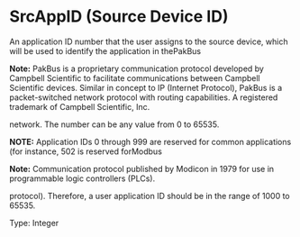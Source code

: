 # SrcAppID (Source Device ID)

An application ID number that the user assigns to the source device, which will be used to identify the application in thePakBus

**Note:** PakBus is a proprietary communication protocol developed by Campbell Scientific to facilitate communications between Campbell Scientific devices. Similar in concept to IP (Internet Protocol), PakBus is a packet-switched network protocol with routing capabilities. A registered trademark of Campbell Scientific, Inc.

network. The number can be any value from 0 to 65535.

**NOTE:** Application IDs 0 through 999 are reserved for common applications (for instance, 502 is reserved forModbus

**Note:** Communication protocol published by Modicon in 1979 for use in programmable logic controllers (PLCs).

protocol). Therefore, a user application ID should be in the range of 1000 to 65535.

Type: Integer
